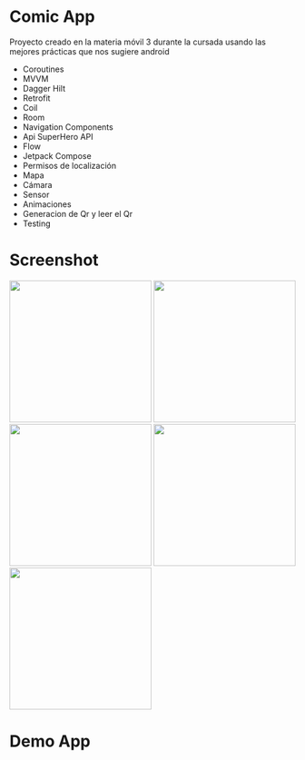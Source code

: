 # Comic App

Proyecto creado en la materia móvil 3 durante la cursada usando las mejores prácticas que nos sugiere android

- Coroutines
- MVVM
- Dagger Hilt
- Retrofit
- Coil
- Room
- Navigation Components
- Api SuperHero API
- Flow
- Jetpack Compose
- Permisos de localización
- Mapa
- Cámara
- Sensor
- Animaciones
- Generacion de Qr y leer el Qr
- Testing

# Screenshot
<img src="https://github.com/FacuSosa/Tp_Movil_3/assets/88222890/40addc5d-4e4d-46cc-a5f2-cb969cf6fd4c" width="250" /> 
<img src="https://github.com/FacuSosa/Tp_Movil_3/assets/88222890/cfad2fbd-3ba4-457a-8c75-3f191b259f2b" width="250" /> 
<img src="https://github.com/FacuSosa/Tp_Movil_3/assets/88222890/b3c62c77-18f4-41eb-9f84-dffddcffa167" width="250" /> 
<img src="https://github.com/FacuSosa/Tp_Movil_3/assets/88222890/07187a1a-0499-4144-ac15-2aad9901a783" width="250" /> 
<img src="https://github.com/FacuSosa/Tp_Movil_3/assets/88222890/1d32769b-6731-4d5c-b83a-8873ac9762ae" width="250" /> 

# Demo App 









